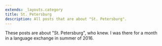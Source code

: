 ```yaml
---
extends: _layouts.category
title: St. Petersburg
description: All posts that are about "St. Petersburg".
---
```

          
These posts are about "St. Petersburg", who knew.
I was there for a month in a language exchange in summer of 2016.
